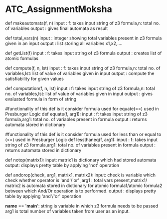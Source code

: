 # ATC_AssignmentMoksha
def makeautomata(f, n) 
input : f: takes input string of z3 formula,n: total no. of variables
output : gives final automata as result

def total_vars(n)
input : integer showing total variables present in z3 formula given in an input
output : list storing all variables x1,x2,....

def getList(f)
input : f: takes input string of z3 formula
output : creates list of atomic formulas

def compute(f, n, lst)
input : f: takes input string of z3 formula,n: total no. of variables,lst: list of value of variables given in input
output : compute the satisfiability for given values

def computation(f, n, lst)
input : f: takes input string of z3 formula,n: total no. of variables,lst: list of value of variables given in input
output : gives evaluated formula in form of string

#functionality of this def is it consider formula used for equate(==) used in Presburger Logic
def equate(f, arg1):
input : f: takes input string of z3 formula,arg1: total no. of variables present in formula
output : returns automata stored in dictionary

#functionality of this def is it consider formula used for less than or equal to (<=) used in Presburger Logic
def lessthaneq(f, arg1):
input : f: takes input string of z3 formula,arg1: total no. of variables present in formula
output : returns automata stored in dictionary

def notop(matrix1):
input: matrix1 is dictionary which had stored automata
output: displays pretty table by applying 'not' operation


def andorop(check, arg1, matrix1, matrix2):
input: check is variable which check whether operator is 'and'/'or' ,arg1 : total vars present,matrix1/ matrix2 is automata stored in dictionary for atomic formula1/atomic formula2 between which And/Or operation is to performed.
output : displays pretty table by applying 'and'/'or' operation


__name__ == '__main__': 
string is variable in which z3 formula needs to be passed
arg1 is total number of variables taken from user as an input. 
